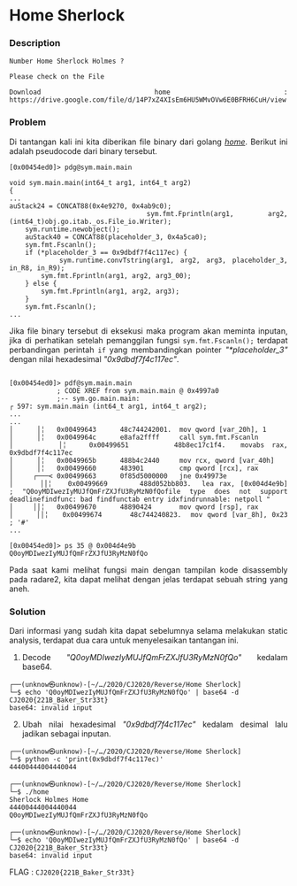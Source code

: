 <div style="text-align: justify">

# Home Sherlock

### Description
```
Number Home Sherlock Holmes ?

Please check on the File

Download home : https://drive.google.com/file/d/14P7xZ4XIsEm6HU5WMvOVw6E0BFRH6CuH/view
```

### Problem
Di tantangan kali ini kita diberikan file binary dari golang [*home*](home). Berikut ini adalah pseudocode dari binary tersebut.

```
[0x00454ed0]> pdg@sym.main.main

void sym.main.main(int64_t arg1, int64_t arg2)
{
...
auStack24 = CONCAT88(0x4e9270, 0x4ab9c0);
    sym.fmt.Fprintln(arg1, arg2, (int64_t)obj.go.itab._os.File_io.Writer);
    sym.runtime.newobject();
    auStack40 = CONCAT88(placeholder_3, 0x4a5ca0);
    sym.fmt.Fscanln();
    if (*placeholder_3 == 0x9dbdf7f4c117ec) {
        sym.runtime.convTstring(arg1, arg2, arg3, placeholder_3, in_R8, in_R9);
        sym.fmt.Fprintln(arg1, arg2, arg3_00);
    } else {
        sym.fmt.Fprintln(arg1, arg2, arg3);
    }
    sym.fmt.Fscanln();
...
```
Jika file binary tersebut di eksekusi maka program akan meminta inputan, jika di perhatikan setelah pemanggilan fungsi `sym.fmt.Fscanln();` terdapat perbandingan perintah `if` yang membandingkan pointer *"\*placeholder_3"* dengan nilai hexadesimal *"0x9dbdf7f4c117ec"*.

```

[0x00454ed0]> pdf@sym.main.main
            ; CODE XREF from sym.main.main @ 0x4997a0
            ;-- sym.go.main.main:
┌ 597: sym.main.main (int64_t arg1, int64_t arg2);
...
...
│      │╎   0x00499643      48c744242001.  mov qword [var_20h], 1
│      │╎   0x0049964c      e8afa2ffff     call sym.fmt.Fscanln
│      │╎   0x00499651      48b8ec17c1f4.  movabs rax, 0x9dbdf7f4c117ec
│      │╎   0x0049965b      488b4c2440     mov rcx, qword [var_40h]
│      │╎   0x00499660      483901         cmp qword [rcx], rax
│     ┌───< 0x00499663      0f85d5000000   jne 0x49973e
│     ││╎   0x00499669      488d052bb803.  lea rax, [0x004d4e9b]       ; "Q0oyMDIwezIyMUJfQmFrZXJfU3RyMzN0fQofile type does not support deadlinefindfunc: bad findfunctab entry idxfindrunnable: netpoll "
│     ││╎   0x00499670      48890424       mov qword [rsp], rax
│     ││╎   0x00499674      48c744240823.  mov qword [var_8h], 0x23    ; '#'
...

[0x00454ed0]> ps 35 @ 0x004d4e9b
Q0oyMDIwezIyMUJfQmFrZXJfU3RyMzN0fQo
```
Pada saat kami melihat fungsi main dengan tampilan kode disassembly pada radare2, kita dapat melihat dengan jelas terdapat sebuah string yang aneh.

### Solution
Dari informasi yang sudah kita dapat sebelumnya selama melakukan static analysis, terdapat dua cara untuk menyelesaikan tantangan ini.

1. Decode *"Q0oyMDIwezIyMUJfQmFrZXJfU3RyMzN0fQo"* kedalam base64.
```
┌──(unknow㉿unknow)-[~/…/2020/CJ2020/Reverse/Home Sherlock]
└─$ echo 'Q0oyMDIwezIyMUJfQmFrZXJfU3RyMzN0fQo' | base64 -d
CJ2020{221B_Baker_Str33t}
base64: invalid input
```

2. Ubah nilai hexadesimal *"0x9dbdf7f4c117ec"* kedalam desimal lalu jadikan sebagai inputan.
```
┌──(unknow㉿unknow)-[~/…/2020/CJ2020/Reverse/Home Sherlock]
└─$ python -c 'print(0x9dbdf7f4c117ec)'
44400444004440044

┌──(unknow㉿unknow)-[~/…/2020/CJ2020/Reverse/Home Sherlock]
└─$ ./home 
Sherlock Holmes Home
44400444004440044
Q0oyMDIwezIyMUJfQmFrZXJfU3RyMzN0fQo

┌──(unknow㉿unknow)-[~/…/2020/CJ2020/Reverse/Home Sherlock]
└─$ echo 'Q0oyMDIwezIyMUJfQmFrZXJfU3RyMzN0fQo' | base64 -d
CJ2020{221B_Baker_Str33t}
base64: invalid input
```

FLAG : `CJ2020{221B_Baker_Str33t}`

</div>
